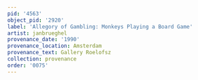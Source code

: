 ```yaml
---
pid: '4563'
object_pid: '2920'
label: 'Allegory of Gambling: Monkeys Playing a Board Game'
artist: janbrueghel
provenance_date: '1990'
provenance_location: Amsterdam
provenance_text: Gallery Roelofsz
collection: provenance
order: '0075'
---
```

